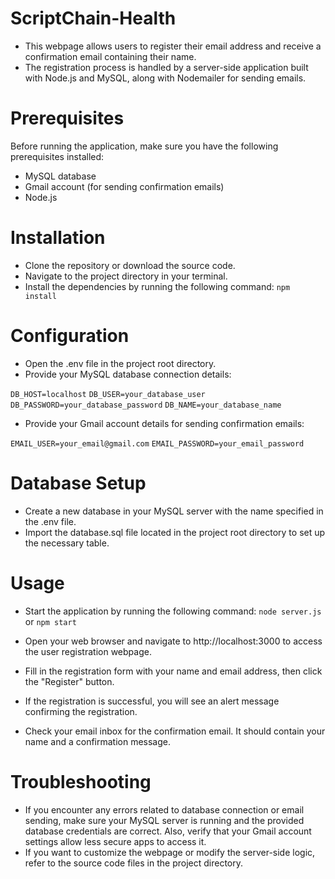 # ScriptChain-Health

* This webpage allows users to register their email address and receive a confirmation email containing their name.
* The registration process is handled by a server-side application built with Node.js and MySQL, along with Nodemailer for sending emails.

# Prerequisites
Before running the application, make sure you have the following prerequisites installed:

* MySQL database
* Gmail account (for sending confirmation emails)
* Node.js

# Installation
* Clone the repository or download the source code.
* Navigate to the project directory in your terminal.
* Install the dependencies by running the following command:
```npm install```

# Configuration
* Open the .env file in the project root directory.
* Provide your MySQL database connection details:
  
```DB_HOST=localhost```
```DB_USER=your_database_user```
```DB_PASSWORD=your_database_password```
```DB_NAME=your_database_name```


* Provide your Gmail account details for sending confirmation emails:

```EMAIL_USER=your_email@gmail.com```
```EMAIL_PASSWORD=your_email_password```


# Database Setup
* Create a new database in your MySQL server with the name specified in the .env file.
* Import the database.sql file located in the project root directory to set up the necessary table.

# Usage

* Start the application by running the following command:
  ```node server.js```
  or
  ```npm start```

* Open your web browser and navigate to http://localhost:3000 to access the user registration webpage.
* Fill in the registration form with your name and email address, then click the "Register" button.
* If the registration is successful, you will see an alert message confirming the registration.
* Check your email inbox for the confirmation email. It should contain your name and a confirmation message.

# Troubleshooting
* If you encounter any errors related to database connection or email sending, make sure your MySQL server is running and the provided database credentials are correct. Also, verify that your Gmail account settings allow less secure apps to access it.
* If you want to customize the webpage or modify the server-side logic, refer to the source code files in the project directory.
